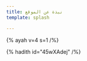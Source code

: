 ```yaml
---
title: نبذة عن الموقع
template: splash

---
```



{% ayah v=4 s=1 /%}

{% hadith  id="45wXAdej" /%}

<!--stackedit_data:
eyJoaXN0b3J5IjpbMzAzNzQxNDE0XX0=
-->
